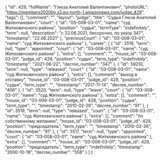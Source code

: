 {
    "id": 429,
    "fullName": "Глюза Анатолий Валентинович",
    "photoURL": "https://members2020by.s3.eu-north-1.amazonaws.com/judge_429",
    "tags": [],
    "comment": "",
    "layout": "judge",
    "title": "Судья Глюза Анатолий Валентинович",
    "court": {
        "id": "03-008-03-01",
        "name": "суд Житковичского района",
        "position": "судья",
        "termType": "indefinitely",
        "term": null,
        "description": "c 22.06.2021, бессрочно, по указу 347",
        "timestamp": "22.06.2021"
    },
    "previousCourt": {
        "id": "03-008-03-01",
        "name": "суд Житковичского района"
    },
    "career": [
        {
            "id": 3518,
            "term": null,
            "type": "appointed",
            "court": {
                "id": "03-008-03-01",
                "name": "суд Житковичского района"
            },
            "extra": [],
            "comment": "",
            "house_id": "03-008-03-01",
            "judge_id": 429,
            "position": "судья",
            "term_type": "indefinitely",
            "timestamp": "2021-06-22",
            "decree_number": "347"
        },
        {
            "id": 59210,
            "term": null,
            "type": "released",
            "court": {
                "id": "03-008-03-01",
                "name": "суд Житковичского района"
            },
            "extra": [],
            "comment": "выход в отставку",
            "house_id": "03-008-03-01",
            "judge_id": 429,
            "position": "судья",
            "term_type": "",
            "timestamp": "2017-11-14",
            "decree_number": "406"
        },
        {
            "id": 3520,
            "term": null,
            "type": "leave",
            "court": {
                "id": "03-008-03-01",
                "name": "суд Житковичского района"
            },
            "extra": [],
            "comment": "",
            "house_id": "03-008-03-01",
            "judge_id": 429,
            "position": "судья",
            "term_type": "",
            "timestamp": "2010-02-26",
            "decree_number": "91"
        },
        {
            "id": 3519,
            "term": null,
            "type": "released",
            "court": {
                "id": "03-008-03-01",
                "name": "суд Житковичского района"
            },
            "extra": [],
            "comment": "по собственному желанию",
            "house_id": "03-008-03-01",
            "judge_id": 429,
            "position": "председатель",
            "term_type": "",
            "timestamp": "2010-02-26",
            "decree_number": "91"
        },
        {
            "id": 3517,
            "term": null,
            "type": "appointed",
            "court": {
                "id": "03-008-03-01",
                "name": "суд Житковичского района"
            },
            "extra": [],
            "comment": "",
            "house_id": "03-008-03-01",
            "judge_id": 429,
            "position": "председатель",
            "term_type": "indefinitely",
            "timestamp": "2000-10-18",
            "decree_number": "558"
        }
    ]
}